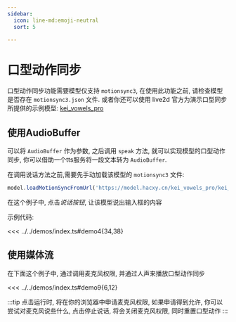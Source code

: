 ```yaml
---
sidebar:
  icon: line-md:emoji-neutral
  sort: 5

---
```


# 口型动作同步

口型动作同步功能需要模型仅支持 `motionsync3`, 在使用此功能之前, 请检查模型是否存在 `motionsync3.json` 文件. 或者你还可以使用 live2d 官方为演示口型同步所提供的示例模型: [kei_vowels_pro](https://model.hacxy.cn/kei_vowels_pro/kei_vowels_pro.model3.json)

## 使用AudioBuffer

可以将 `AudioBuffer` 作为参数, 之后调用 `speak` 方法, 就可以实现模型的口型动作同步, 你可以借助一个tts服务将一段文本转为 `AudioBuffer`.

在调用说话方法之前,需要先手动加载该模型的 `motionsync3` 文件:

```ts
model.loadMotionSyncFromUrl('https://model.hacxy.cn/kei_vowels_pro/kei_vowels_pro.motionsync3.json');
```

在这个例子中, 点击*说话按钮*, 让该模型说出输入框的内容

示例代码:

<<< ../../demos/index.ts#demo4{34,38}

<DemoModal :demo="demo4" width="100%" :style="{marginBottom: '90px'}"/>


## 使用媒体流

在下面这个例子中, 通过调用麦克风权限, 并通过人声来播放口型动作同步

<<< ../../demos/index.ts#demo9{6,12}

:::tip
点击运行时, 将在你的浏览器中申请麦克风权限, 如果申请得到允许, 你可以尝试对麦克风说些什么, 点击停止说话, 将会关闭麦克风权限, 同时重置口型动作
:::

<DemoModal :demo="demo9" width="100%" :style="{marginBottom: '90px'}"/>

<!-- <DemoModal/> -->

<script setup>
import { demo4 , demo9} from '../../demos/index.ts'
</script>